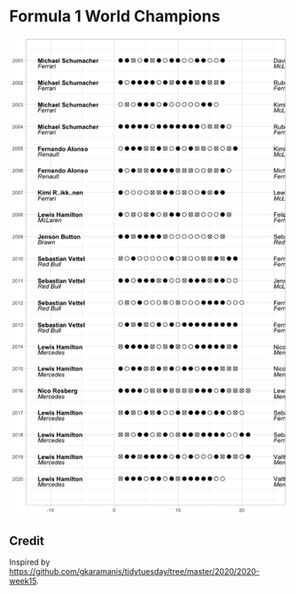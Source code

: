 
# Formula 1 World Champions

![](formula1_files/figure-gfm/unnamed-chunk-4-1.png)<!-- -->

## Credit

Inspired by
<https://github.com/gkaramanis/tidytuesday/tree/master/2020/2020-week15>.

